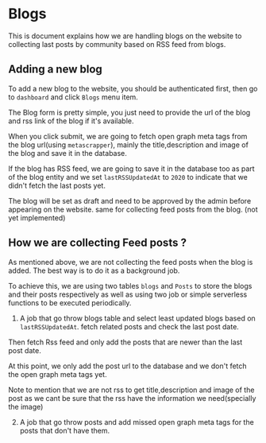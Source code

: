 # Blogs

This is document explains how we are handling blogs on the website to collecting last posts by community based on RSS feed from blogs.

## Adding a new blog

To add a new blog to the website, you should be authenticated first, then go to `dashboard` and click `Blogs` menu item.

The Blog form is pretty simple, you just need to provide the url of the blog and rss link of the blog if it's available.

When you click submit, we are going to fetch open graph meta tags from the blog url(using `metascrapper`), mainly the title,description and image of the blog and save it in the database.

If the blog has RSS feed, we are going to save it in the database too as part of the blog entity and we set `lastRSSUpdatedAt` to `2020` to indicate that we didn't fetch the last posts yet.

The blog will be set as draft and need to be approved by the admin before appearing on the website. same for collecting feed posts from the blog. (not yet implemented)

## How we are collecting Feed posts ?

As mentioned above, we are not collecting the feed posts when the blog is added. The best way is to do it as a background job.

To achieve this, we are using two tables `blogs` and `Posts` to store the blogs and their posts respectively as well as using two job or simple serverless functions to be executed periodically.

1. A job that go throw blogs table and select least updated blogs based on `lastRSSUpdatedAt`. fetch related posts and check the last post date.

Then fetch Rss feed and only add the posts that are newer than the last post date.

At this point, we only add the post url to the database and we don't fetch the open graph meta tags yet.

Note to mention that we are not rss to get title,description and image of the post as we cant be sure that the rss have the information we need(specially the image)

2. A job that go throw posts and add missed open graph meta tags for the posts that don't have them.
